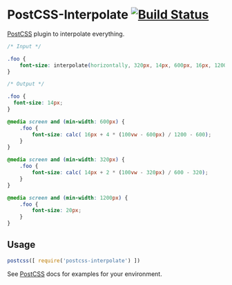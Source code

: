 # PostCSS-Interpolate [![Build Status][ci-img]][ci]

[PostCSS] plugin to interpolate everything.

[PostCSS]: https://github.com/postcss/postcss
[ci-img]:  https://travis-ci.org/sedlukha/postcss-interpolate.svg
[ci]:      https://travis-ci.org/sedlukha/postcss-interpolate

```css
/* Input */

.foo {
    font-size: interpolate(horizontally, 320px, 14px, 600px, 16px, 1200px, 20px);
}
```

```css
/* Output */

.foo {
  font-size: 14px;
}

@media screen and (min-width: 600px) {
    .foo {
        font-size: calc( 16px + 4 * (100vw - 600px) / 1200 - 600);
    }
}

@media screen and (min-width: 320px) {
    .foo {
        font-size: calc( 14px + 2 * (100vw - 320px) / 600 - 320);
    }
}

@media screen and (min-width: 1200px) {
    .foo {
        font-size: 20px;
    }
}
```

## Usage

```js
postcss([ require('postcss-interpolate') ])
```

See [PostCSS] docs for examples for your environment.
